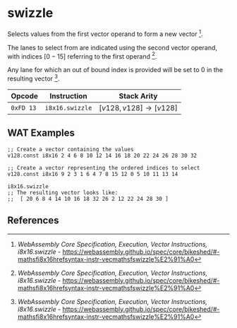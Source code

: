 
# swizzle

Selects values from the first vector operand to form a new vector [^§4.4.3.6].

The lanes to select from are indicated using the second vector operand, with indices $[0-15]$ referring to the first operand [^§4.4.3.6].

Any lane for which an out of bound index is provided will be set to 0 in the resulting vector [^§4.4.3.6].



| Opcode    | Instruction       | Stack Arity |
|-----------|-------------------|-------------|
| `0xFD 13` | `i8x16.swizzle`   | $[ v128, v128 ] \to [ v128 ]$ |


## WAT Examples

```wasm
;; Create a vector containing the values
v128.const i8x16 2 4 6 8 10 12 14 16 18 20 22 24 26 28 30 32

;; Create a vector representing the ordered indices to select
v128.const i8x16 9 2 3 1 6 4 7 8 15 12 0 5 10 11 13 14

i8x16.swizzle
;; The resulting vector looks like:
;;  [ 20 6 8 4 14 10 16 18 32 26 2 12 22 24 28 30 ]
```


## References

[^§4.4.3.6]: _WebAssembly Core Specification, Execution, Vector Instructions, i8x16.swizzle_ - <https://webassembly.github.io/spec/core/bikeshed/#-mathsfi8x16hrefsyntax-instr-vecmathsfswizzle%E2%91%A0>

